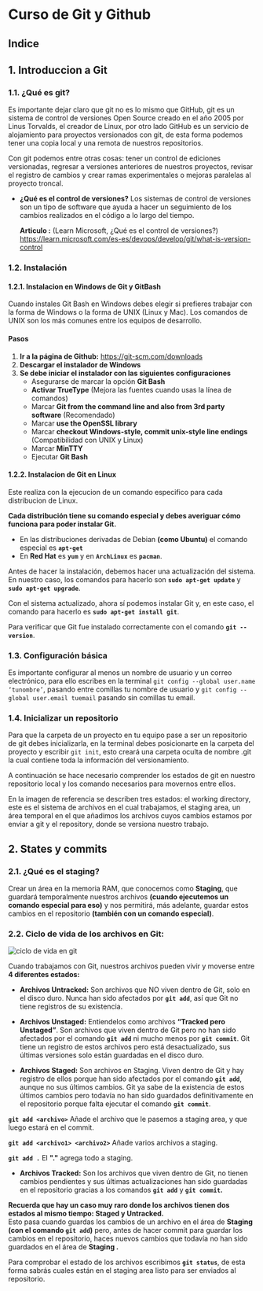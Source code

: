 # Curso de Git y Github

## Indice


## 1. Introduccion a Git
### 1.1. ¿Qué es git?

Es importante dejar claro que git no es lo mismo que GitHub, git es un sistema de control de versiones Open Source creado en el año 2005 por Linus Torvalds, el creador de Linux, por otro lado GitHub es un servicio de alojamiento para proyectos versionados con git, de esta forma podemos tener una copia local y una remota de nuestros repositorios.

Con git podemos entre otras cosas: tener un control de ediciones versionadas, regresar a versiones anteriores de nuestros proyectos, revisar el registro de cambios y crear ramas experimentales o mejoras paralelas al proyecto troncal.
- **¿Qué es el control de versiones?**
    Los sistemas de control de versiones son un tipo de software que ayuda a hacer un seguimiento de los cambios realizados en el código a lo largo del tiempo. 

    **Articulo :** (Learn Microsoft, ¿Qué es el control de versiones?) https://learn.microsoft.com/es-es/devops/develop/git/what-is-version-control
### 1.2. Instalación 
#### 1.2.1. Instalacion en Windows de Git y GitBash

Cuando instales Git Bash en Windows debes elegir si prefieres trabajar con la forma de Windows o la forma de UNIX (Linux y Mac).
Los comandos de UNIX son los más comunes entre los equipos de desarrollo.

#### Pasos

1. **Ir a la página de Github:** https://git-scm.com/downloads
2. **Descargar el instalador de Windows**
3. **Se debe iniciar el instalador con las siguientes configuraciones**
    - Asegurarse de marcar la opción **Git Bash**
    - **Activar TrueType** (Mejora las fuentes cuando usas la línea de comandos)
    - Marcar **Git from the command line and also from 3rd party software** (Recomendado)
    - Marcar **use the OpenSSL library**
    - Marcar **checkout Windows-style, commit unix-style line endings** (Compatibilidad con UNIX y Linux)
    - Marcar **MinTTY**
    - Ejecutar **Git Bash**

#### 1.2.2. Instalacion de Git en Linux

Este realiza con la ejecucion de un comando especifico para cada distribucion de Linux.

**Cada distribución tiene su comando especial y debes averiguar cómo funciona para poder instalar Git.**

- En las distribuciones derivadas de Debian **(como Ubuntu)** el comando especial es **`apt-get`** 
- En **Red Hat** es **`yum`** y en **`ArchLinux`** es **`pacman`**.

Antes de hacer la instalación, debemos hacer una actualización del sistema. En nuestro caso, los comandos para hacerlo son **`sudo apt-get update`** y **`sudo apt-get upgrade`**.

Con el sistema actualizado, ahora sí podemos instalar Git y, en este caso, el comando para hacerlo es **`sudo apt-get install git`**. 

Para verificar que Git fue instalado correctamente con el comando **`git --version`**.


### 1.3. Configuración básica
Es importante configurar al menos un nombre de usuario y un correo electrónico, para ello escribes en la terminal `git config --global user.name ‘tunombre’`, pasando entre comillas tu nombre de usuario y `git config --global user.email tuemail` pasando sin comillas tu email.

### 1.4. Inicializar un repositorio
Para que la carpeta de un proyecto en tu equipo pase a ser un repositorio de git debes inicializarla, en la terminal debes posicionarte en la carpeta del proyecto y escribir `git init`, esto creará una carpeta oculta de nombre .git la cual contiene toda la información del versionamiento.

A continuación se hace necesario comprender los estados de git en nuestro repositorio local y los comando necesarios para movernos entre ellos.

En la imagen de referencia se describen tres estados: el working directory, este es el sistema de archivos en el cual trabajamos, el staging area, un área temporal en el que añadimos los archivos cuyos cambios estamos por enviar a git y el repository, donde se versiona nuestro trabajo.
## 2. States y commits
### 2.1. ¿Qué es el staging?
 Crear un área en la memoria RAM, que conocemos como **Staging**, que guardará temporalmente nuestros archivos **(cuando ejecutemos un comando especial para eso)** y nos permitirá, más adelante, guardar estos cambios en el repositorio **(también con un comando especial)**.
 ### 2.2. Ciclo de vida de los archivos en Git:

![ciclo de vida en git](https://git-scm.com/book/en/v2/images/lifecycle.png "ciclo de vida en git")

Cuando trabajamos con Git, nuestros archivos pueden vivir y moverse entre **4 diferentes estados:**

- **Archivos Untracked:** Son archivos que NO viven dentro de Git, solo en el disco duro. Nunca han sido afectados por **`git add`**, así que Git no tiene registros de su existencia.

- **Archivos Unstaged:** Entiendelos como archivos **“Tracked pero Unstaged”**. Son archivos que viven dentro de Git pero no han sido afectados por el comando **`git add`** ni mucho menos por **`git commit`**. Git tiene un registro de estos archivos pero está desactualizado, sus últimas versiones solo están guardadas en el disco duro.

- **Archivos Staged:** Son archivos en Staging. Viven dentro de Git y hay registro de ellos porque han sido afectados por el comando **`git add`**, aunque no sus últimos cambios. Git ya sabe de la existencia de estos últimos cambios pero todavía no han sido guardados definitivamente en el repositorio porque falta ejecutar el comando **`git commit`**.

**`git add <archivo>`** Añade el archivo que le pasemos a staging area, y que luego estará en el commit.

**`git add <archivo1> <archivo2>`** Añade varios archivos a staging.

**`git add .`** El **"."** agrega todo a staging.

- **Archivos Tracked:** Son los archivos que viven dentro de Git, no tienen cambios pendientes y sus últimas actualizaciones han sido guardadas en el repositorio gracias a los comandos **`git add`** y **`git commit`.**

**Recuerda que hay un caso muy raro donde los archivos tienen dos estados al mismo tiempo: Staged y Untracked.**  
Esto pasa cuando guardas los cambios de un archivo en el área de **Staging (con el comando `git add`)** pero, antes de hacer commit para guardar los cambios en el repositorio, haces nuevos cambios que todavía no han sido guardados en el área de **Staging .**

Para comprobar el estado de los archivos escribimos **`git status`**, de esta forma sabrás cuales están en el staging area listo para ser enviados al repositorio.
